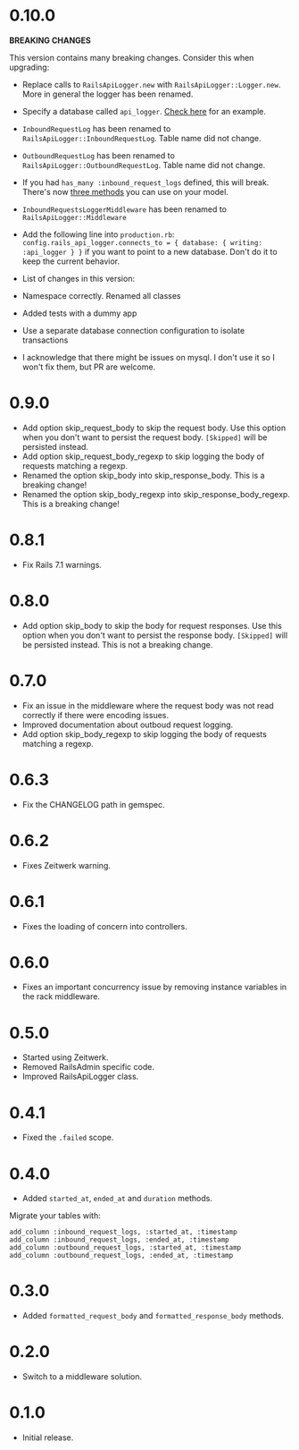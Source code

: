 # 0.10.0

**BREAKING CHANGES**

This version contains many breaking changes. Consider this when upgrading:

* Replace calls to `RailsApiLogger.new` with `RailsApiLogger::Logger.new`. More in general the logger has been renamed.
* Specify a database called `api_logger`. [Check here](spec/dummy/config/database.yml) for an example.
* `InboundRequestLog` has been renamed to `RailsApiLogger::InboundRequestLog`. Table name did not change.
* `OutboundRequestLog` has been renamed to `RailsApiLogger::OutboundRequestLog`. Table name did not change.
* If you had `has_many :inbound_request_logs` defined, this will break. There's
  now [three methods](app/models/rails_api_logger/loggable.rb) you can use on your model.
* `InboundRequestsLoggerMiddleware` has been renamed to `RailsApiLogger::Middleware`
* Add the following line into `production.rb`:
  `config.rails_api_logger.connects_to = { database: { writing: :api_logger } }` if you want to point to a new database.
  Don't do it to keep the current behavior.

* List of changes in this version:

* Namespace correctly. Renamed all classes
* Added tests with a dummy app
* Use a separate database connection configuration to isolate transactions
* I acknowledge that there might be issues on mysql. I don't use it so I won't fix them, but PR are welcome.

# 0.9.0

* Add option skip_request_body to skip the request body. Use this option when you don't want to persist the request
  body. `[Skipped]` will be persisted instead.
* Add option skip_request_body_regexp to skip logging the body of requests matching a regexp.
* Renamed the option skip_body into skip_response_body. This is a breaking change!
* Renamed the option skip_body_regexp into skip_response_body_regexp. This is a breaking change!

# 0.8.1

* Fix Rails 7.1 warnings.

# 0.8.0

* Add option skip_body to skip the body for request responses. Use this option when you don't want to persist the
  response body. `[Skipped]` will be persisted instead. This is not a breaking change.

# 0.7.0

* Fix an issue in the middleware where the request body was not read correctly if there were encoding issues.
* Improved documentation about outboud request logging.
* Add option skip_body_regexp to skip logging the body of requests matching a regexp.

# 0.6.3

* Fix the CHANGELOG path in gemspec.

# 0.6.2

* Fixes Zeitwerk warning.

# 0.6.1

* Fixes the loading of concern into controllers.

# 0.6.0

* Fixes an important concurrency issue by removing instance variables in the rack middleware.

# 0.5.0

* Started using Zeitwerk.
* Removed RailsAdmin specific code.
* Improved RailsApiLogger class.

# 0.4.1

* Fixed the `.failed` scope.

# 0.4.0

* Added `started_at`, `ended_at` and `duration` methods.

Migrate your tables with:

```
add_column :inbound_request_logs, :started_at, :timestamp
add_column :inbound_request_logs, :ended_at, :timestamp
add_column :outbound_request_logs, :started_at, :timestamp
add_column :outbound_request_logs, :ended_at, :timestamp
```

# 0.3.0

* Added `formatted_request_body` and `formatted_response_body` methods.

# 0.2.0

* Switch to a middleware solution.

# 0.1.0

* Initial release.
